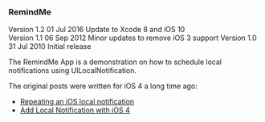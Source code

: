 ### RemindMe

Version 1.2 01 Jul 2016 Update to Xcode 8 and iOS 10     
Version 1.1 06 Sep 2012 Minor updates to remove iOS 3 support
Version 1.0 31 Jul 2010 Initial release

The RemindMe App is a demonstration on how to schedule local notifications using UILocalNotification.

The original posts were written for iOS 4 a long time ago:

+ [Repeating an iOS local notification](https://useyourloaf.com/blog/repeating-an-ios-local-notification/)
+ [Add Local Notification with iOS 4](https://useyourloaf.com/blog/adding-local-notifications-with-ios-4/)
